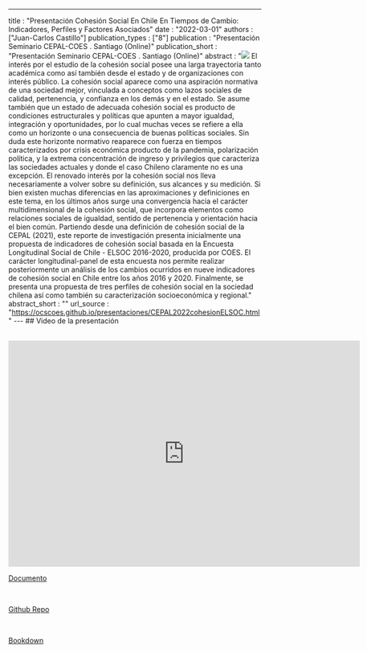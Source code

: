 ---
title : "Presentación Cohesión Social En Chile En Tiempos de Cambio: Indicadores, Perfiles y Factores Asociados"
date : "2022-03-01"
authors : ["Juan-Carlos Castillo"]
publication_types : ["8"]
publication : "Presentación Seminario CEPAL-COES . Santiago  (Online)"
publication_short : "Presentación Seminario CEPAL-COES . Santiago  (Online)"
abstract : "![](/images/cepal-coes-2022.png) El interés por el estudio de la cohesión social posee una larga trayectoria tanto académica como así también desde el estado y de organizaciones con interés público. La cohesión social aparece como una aspiración normativa de una sociedad mejor, vinculada a conceptos como lazos sociales de calidad, pertenencia, y confianza en los demás y en el estado. Se asume también que un estado de adecuada cohesión social es producto de condiciones estructurales y políticas que apunten a mayor igualdad, integración y oportunidades, por lo cual muchas veces se refiere a ella como un horizonte o una consecuencia de buenas políticas sociales. Sin duda este horizonte normativo reaparece con fuerza en tiempos caracterizados por crisis económica producto de la pandemia, polarización política, y la extrema concentración de ingreso y privilegios que caracteriza las sociedades actuales y donde el caso Chileno claramente no es una excepción. El renovado interés por la cohesión social nos lleva necesariamente a volver sobre su definición, sus alcances y su medición. Si bien existen muchas diferencias en las aproximaciones y definiciones en este tema, en los últimos años surge una convergencia hacia el carácter multidimensional de la cohesión social, que incorpora elementos como relaciones sociales de igualdad, sentido de pertenencia y orientación hacia el bien común. Partiendo desde una definición de cohesión social de la CEPAL (2021), este reporte de investigación presenta inicialmente una propuesta de indicadores de cohesión social basada en la Encuesta Longitudinal Social de Chile - ELSOC 2016-2020, producida por COES. El carácter longitudinal-panel de esta encuesta nos permite realizar posteriormente un análisis de los cambios ocurridos en nueve indicadores de cohesión social en Chile entre los años 2016 y 2020. Finalmente, se presenta una propuesta de tres perfiles de cohesión social en la sociedad chilena así como también su caracterización socioeconómica y regional."
abstract_short : ""
url_source : "https://ocscoes.github.io/presentaciones/CEPAL2022cohesionELSOC.html"
--- ## Video de la presentación

<br>

<iframe width="700"  height="450" src="https://www.youtube.com/embed/CgfAkQ5RWxE" title="YouTube video player" frameborder="0" allow="accelerometer; autoplay; clipboard-write; encrypted-media; gyroscope; picture-in-picture" allowfullscreen></iframe>

<br>

[Documento](https://www.cepal.org/es/publicaciones/47735-cohesion-social-chile-tiempos-cambio-indicadores-perfiles-factores-asociados)

<br>

[Github Repo](https://github.com/ocscoes/cohesion-cepal)

<br>

[Bookdown](https://cohesion-cepal.netlify.app/)
